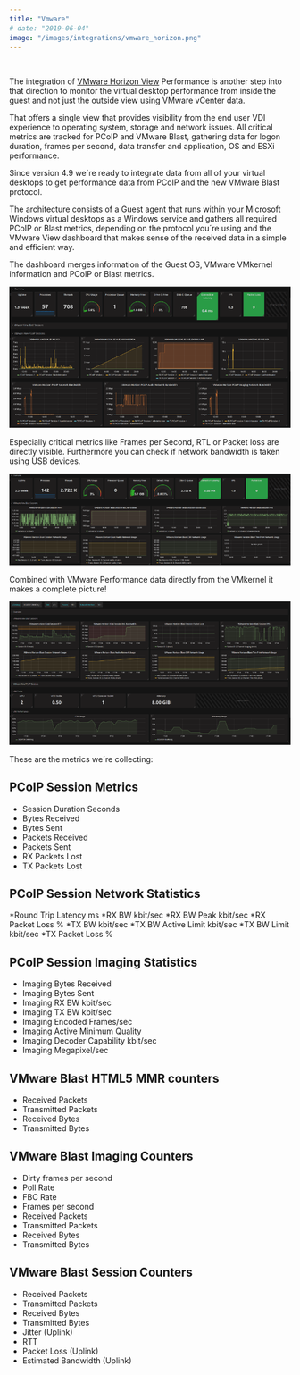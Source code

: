 ```yaml
---
title: "Vmware"
# date: "2019-06-04"
image: "/images/integrations/vmware_horizon.png"
---
```


 

<!-- ![Vmware](/images/integrations/vmware_horizon.png) -->



The integration of [VMware Horizon View](https://www.vmware.com/products/horizon.html) Performance is another step into that direction to monitor the virtual desktop performance from inside the guest and not just the outside view using VMware vCenter data.

That offers a single view that provides visibility from the end user VDI experience to operating system, storage and network issues. All critical metrics are tracked for PCoIP and VMware Blast, gathering data for logon duration, frames per second, data transfer and application, OS and ESXi performance.

Since version 4.9 we´re ready to integrate data from all of your virtual desktops to get performance data from PCoIP and the new VMware Blast protocol.

The architecture consists of a Guest agent that runs within your Microsoft Windows virtual desktops as a Windows service and gathers all required PCoIP or Blast metrics, depending on the protocol you´re using and the VMware View dashboard that makes sense of the received data in a simple and efficient way.

The dashboard merges information of the Guest OS, VMware VMkernel information and PCoIP or Blast metrics.

![VMware Horizon View Performance PCoIP](/images/integrations/posts//vmware_view-3.png)


Especially critical metrics like Frames per Second, RTL or Packet loss are directly visible. Furthermore you can check if network bandwidth is taken using USB devices.


![VMware Horizon Blast Protocol](/images/integrations/posts//blast-1.png)


Combined with VMware Performance data directly from the VMkernel it makes a complete picture!


![VMware View Blast combined with VMkernel Performance](/images/integrations/posts//vmview_blast_v2_sm.png)


These are the metrics we´re collecting:

## PCoIP Session Metrics
* Session Duration Seconds
* Bytes Received
* Bytes Sent
* Packets Received
* Packets Sent
* RX Packets Lost
* TX Packets Lost

## PCoIP Session Network Statistics
*Round Trip Latency ms
*RX BW kbit/sec
*RX BW Peak kbit/sec
*RX Packet Loss %
*TX BW kbit/sec
*TX BW Active Limit kbit/sec
*TX BW Limit kbit/sec
*TX Packet Loss %

## PCoIP Session Imaging Statistics
* Imaging Bytes Received
* Imaging Bytes Sent
* Imaging RX BW kbit/sec
* Imaging TX BW kbit/sec
* Imaging Encoded Frames/sec
* Imaging Active Minimum Quality
* Imaging Decoder Capability kbit/sec
* Imaging Megapixel/sec

## VMware Blast HTML5 MMR counters
* Received Packets
* Transmitted Packets
* Received Bytes
* Transmitted Bytes

## VMware Blast Imaging Counters
* Dirty frames per second
* Poll Rate
* FBC Rate
* Frames per second
* Received Packets
* Transmitted Packets
* Received Bytes
* Transmitted Bytes

## VMware Blast Session Counters
* Received Packets
* Transmitted Packets
* Received Bytes
* Transmitted Bytes
* Jitter (Uplink)
* RTT
* Packet Loss (Uplink)
* Estimated Bandwidth (Uplink)